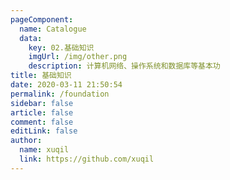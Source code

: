```yaml
---
pageComponent: 
  name: Catalogue
  data: 
    key: 02.基础知识
    imgUrl: /img/other.png
    description: 计算机网络、操作系统和数据库等基本功
title: 基础知识
date: 2020-03-11 21:50:54
permalink: /foundation
sidebar: false
article: false
comment: false
editLink: false
author: 
  name: xuqil
  link: https://github.com/xuqil
---
```

